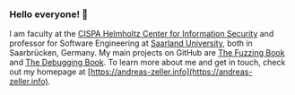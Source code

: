 ### Hello everyone! 👋

<!--
**andreas-zeller/andreas-zeller** is a ✨ _special_ ✨ repository because its `README.md` (this file) appears on your GitHub profile.

Here are some ideas to get you started:

- 🔭 I’m currently working on ...
- 🌱 I’m currently learning ...
- 👯 I’m looking to collaborate on ...
- 🤔 I’m looking for help with ...
- 💬 Ask me about ...
- 📫 How to reach me: ...
- 😄 Pronouns: ...
- ⚡ Fun fact: ...
-->

I am faculty at the 
    <a href="https://www.cispa.de" target=_blank>CISPA Helmholtz Center for Information Security</a> and professor for Software Engineering at 
    <a href="https://saarland-informatics-campus.de/en/" target=_blank>Saarland University</a>, both in Saarbrücken, Germany. 
My main projects on GitHub are [The Fuzzing Book](https://www.fuzzingbook.org/) and [The Debugging Book](https://www.debuggingbook.org/).
To learn more about me and get in touch, check out my homepage at [https://andreas-zeller.info](https://andreas-zeller.info).
